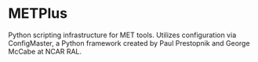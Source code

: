# METPlus
Python scripting infrastructure for MET tools.
Utilizes configuration via ConfigMaster, a Python framework created by Paul Prestopnik and George McCabe at NCAR RAL.
